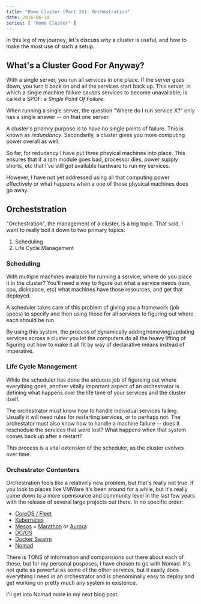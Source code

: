 ```yaml
---
title: "Home Cluster (Part IV): Orchestration"
date: 2016-06-10
series: [ "Home Cluster" ]
---
```


In this leg of my journey, let's discuss  _why_ a cluster is useful, and how to make the most use of such a setup.

## What's a Cluster Good For Anyway?

With a single server, you run all services in one place. If the server goes down, you turn it back on and all the services start back up. This server, in which a single machine failure causes services to become unavailable, is called a SPOF: a _Single Point Of Failure_.

When running a single server, the question "Where do I run service X?" only has a single answer -- on that one server.

A cluster's priamry purpose is to have no single points of failure. This is known as _redundancy_. Secondarily, a cluster gives you more computing power overall as well.

So far, for redudancy I have put three phsyical machines into place. This ensures that if a ram module goes bad, processor dies, power supply shorts, etc that I've still got available hardware to run my services.

However, I have not yet addressed using all that computing power effectively or what happens when a one of those physical machines does go away.

## Orcheststration

"Orchestration", the management of a cluster, is a big topic. That said, I want to really boil it down to two primary topics:

1. Scheduling
2. Life Cycle Management

### Scheduling

With multiple machines available for running a service, where do you place it in the cluster? You'll need a way to figure out what a service needs (ram, cpu, diskspace, etc) what machines have those resources, and get that deployed.

A scheduler takes care of this problem of giving you a framework (job specs) to specify and then using those for all services to figuring out where each  should be run.

By using this system, the process of dynamically adding/removing/updating services across a cluster you let the computers do all the heavy lifting of figuring out how to make it all fit by way of declarative means instead of imperative.

### Life Cycle Management

While the scheduler has done the arduous job of figureing out where everything goes, another vitally important aspect of an orchestrator is defining what happens over the life time of your services and the cluster itself.

The orchestrator must know how to handle individual services failing. Usually it will need rules for restarting services, or to perhaps not. The orchestator must also know how to handle a machine failure -- does it reschedule the services that were lost? What happens when that system comes back up after a restart?

This process is a vital extension of the scheduler, as the cluster evolves over time.

### Orchestrator Contenters

Orchestration feels like a relatively new problem, but that's really not true. If you look to places like VMWare it's been around for a while, but it's really come down to a more opensource and community level in the last few years with the release of several large projects out there. In no specific order:

- [CoreOS / Fleet](https://coreos.com/)
- [Kubernetes](http://kubernetes.io/)
- [Mesos](http://mesos.apache.org/) + [Marathon](https://mesosphere.github.io/marathon/) or [Aurora](http://aurora.apache.org/)
- [DC/OS](https://dcos.io/)
- [Docker Swarm](https://docs.docker.com/swarm/)
- [Nomad](https://www.nomadproject.io/)

There is TONS of information and comparisions out there about each of these, but for my personal pusposes, I have chosen to go with Nomad. It's not quite as powerful as some of the other services, but it easily does everything I need in an orchestrator and is phenominally easy to deploy and get working on pretty much any system in existence.

I'll get into Nomad more in my next blog post.
